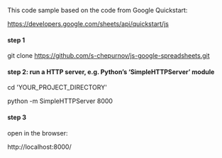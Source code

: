 This code sample based on the code from Google Quickstart:

https://developers.google.com/sheets/api/quickstart/js


#### step 1
git clone https://github.com/s-chepurnov/js-google-spreadsheets.git

#### step 2: run a HTTP server, e.g. Python’s ‘SimpleHTTPServer’ module
cd 'YOUR_PROJECT_DIRECTORY'

python -m SimpleHTTPServer 8000

#### step 3
open in the browser:

http://localhost:8000/
